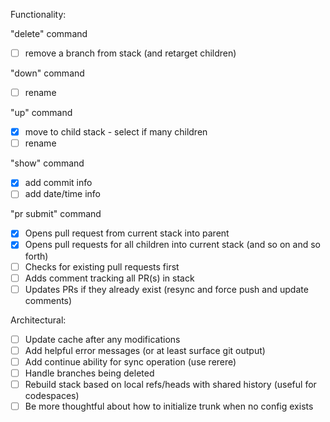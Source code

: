 Functionality:

"delete" command
- [ ] remove a branch from stack (and retarget children)

"down" command
- [ ] rename

"up" command
- [x] move to child stack - select if many children
- [ ] rename

"show" command
- [x] add commit info
- [ ] add date/time info

"pr submit" command
- [x] Opens pull request from current stack into parent
- [x] Opens pull requests for all children into current stack (and so on and so forth)
- [ ] Checks for existing pull requests first
- [ ] Adds comment tracking all PR(s) in stack
- [ ] Updates PRs if they already exist (resync and force push and update comments)

Architectural:
- [ ] Update cache after any modifications
- [ ] Add helpful error messages (or at least surface git output)
- [ ] Add continue ability for sync operation (use rerere)
- [ ] Handle branches being deleted
- [ ] Rebuild stack based on local refs/heads with shared history (useful for codespaces)
- [ ] Be more thoughtful about how to initialize trunk when no config exists
